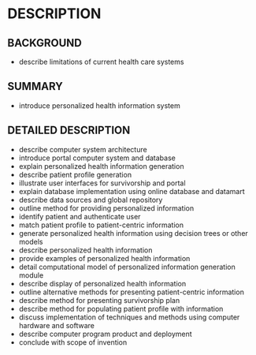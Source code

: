 # DESCRIPTION

## BACKGROUND

- describe limitations of current health care systems

## SUMMARY

- introduce personalized health information system

## DETAILED DESCRIPTION

- describe computer system architecture
- introduce portal computer system and database
- explain personalized health information generation
- describe patient profile generation
- illustrate user interfaces for survivorship and portal
- explain database implementation using online database and datamart
- describe data sources and global repository
- outline method for providing personalized information
- identify patient and authenticate user
- match patient profile to patient-centric information
- generate personalized health information using decision trees or other models
- describe personalized health information
- provide examples of personalized health information
- detail computational model of personalized information generation module
- describe display of personalized health information
- outline alternative methods for presenting patient-centric information
- describe method for presenting survivorship plan
- describe method for populating patient profile with information
- discuss implementation of techniques and methods using computer hardware and software
- describe computer program product and deployment
- conclude with scope of invention

